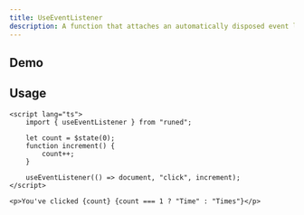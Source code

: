 ```yaml
---
title: UseEventListener
description: A function that attaches an automatically disposed event listener.
---
```


<script>
import { UseEventListenerDemo } from '$lib/components/demos';
</script>

## Demo

<UseEventListenerDemo />

## Usage

```svelte
<script lang="ts">
	import { useEventListener } from "runed";

	let count = $state(0);
	function increment() {
		count++;
	}

	useEventListener(() => document, "click", increment);
</script>

<p>You've clicked {count} {count === 1 ? "Time" : "Times"}</p>
```
